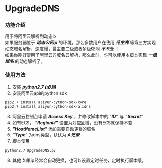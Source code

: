 # UpgradeDNS
### 功能介绍
用于将阿里云解析到动态ip  
如果服务器位于 ***动态公网ip*** 的环境，那么多数用户在使用 ***花生壳*** 等第三方实现动态域名解析，速度慢，最主要二级或者多级郁闷 ***不专业*** ！  
如果你刚好使用了阿里云的域名云解析，那么此时，你可以使用本脚本实现 ***一级域名*** 的动态解析了。
### 使用方法
1. 安装 ***python2.7 (必须)***
2. 安装阿里云api的python sdk
```shell
pip2.7 install aliyun-python-sdk-core
pip2.7 install aliyun-python-sdk-alidns
```
3. 阿里云控制台申请 ***Access Key*** ，并修改脚本中的 ***"ID"*** 与 ***"Secret"***
4. 如有ECS， ***"RegionId"*** 设置为对应区域，没有ECS就保持不变
5. ***"HostNameList"*** 添加需要自动更新的域名
6. ***"Type"*** 为dns类型，默认为 ***A记录***
7. 脚本使用
```shell
python2.7 UpgradeDNS.py
```
8. 其他
如果ip经常会自动更换，也可以设置定时任务，定时执行脚本哦。
